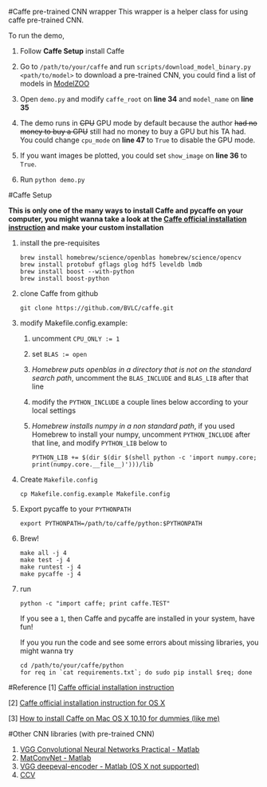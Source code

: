 #Caffe pre-trained CNN wrapper
This wrapper is a helper class for using caffe pre-trained CNN.

To run the demo,

1. Follow **Caffe Setup** install Caffe

2. Go to `/path/to/your/caffe` and run `scripts/download_model_binary.py <path/to/model>` to download a pre-trained CNN, you could find a list of models in [ModelZOO](https://github.com/BVLC/caffe/wiki/Model-Zoo)

3. Open `demo.py` and modify `caffe_root` on **line 34** and `model_name` on **line 35**

4. The demo runs in <del>CPU</del> GPU mode by default because the author <del>had no money to buy a GPU</del> still had no money to buy a GPU but his TA had. You could change `cpu_mode` on **line 47** to `True` to disable the GPU mode.

5. If you want images be plotted, you could set `show_image` on **line 36** to `True`.

6. Run `python demo.py`

#Caffe Setup

**This is only one of the many ways to install Caffe and pycaffe on your computer, you might wanna take a look at the [Caffe official installation instruction](http://caffe.berkeleyvision.org/installation.html) and make your custom installation**

1. install the pre-requisites

    ```
    brew install homebrew/science/openblas homebrew/science/opencv
    brew install protobuf gflags glog hdf5 leveldb lmdb
    brew install boost --with-python
    brew install boost-python
    ```

2. clone Caffe from github

    ```
    git clone https://github.com/BVLC/caffe.git
    ```

3. modify Makefile.config.example:
    1. uncomment `CPU_ONLY := 1`
    2. set `BLAS := open`
    3. *Homebrew puts openblas in a directory that is not on the standard search path*, uncomment the `BLAS_INCLUDE` and `BLAS_LIB` after that line
    4. modify the `PYTHON_INCLUDE` a couple lines below according to your local settings
    5. *Homebrew installs numpy in a non standard path*, if you used Homebrew to install your numpy, uncomment `PYTHON_INCLUDE` after that line, and modify `PYTHON_LIB` below to

        ```
        PYTHON_LIB += $(dir $(dir $(shell python -c 'import numpy.core; print(numpy.core.__file__)')))/lib
        ```
        
4. Create `Makefile.config`

    ```
    cp Makefile.config.example Makefile.config
    ```
    
5. Export pycaffe to your `PYTHONPATH`

    ```
    export PYTHONPATH=/path/to/caffe/python:$PYTHONPATH
    ```
    
6. Brew!

    ```
    make all -j 4
    make test -j 4
    make runtest -j 4
    make pycaffe -j 4
    ```

7. run

    ```
    python -c "import caffe; print caffe.TEST"
    ```

    If you see a `1`, then Caffe and pycaffe are installed in your system, have fun!
    
    If you you run the code and see some errors about missing libraries, you might wanna try
    
    ```
    cd /path/to/your/caffe/python
    for req in `cat requirements.txt`; do sudo pip install $req; done
    ```

#Reference
[1] [Caffe official installation instruction](http://caffe.berkeleyvision.org/installation.html)

[2] [Caffe official installation instruction for OS X](http://caffe.berkeleyvision.org/install_osx.html)

[3] [How to install Caffe on Mac OS X 10.10 for dummies (like me)](http://hoondy.com/2015/04/03/how-to-install-caffe-on-mac-os-x-10-10-for-dummies-like-me/)

#Other CNN libraries (with pre-trained CNN)
1. [VGG Convolutional Neural Networks Practical - Matlab](http://www.robots.ox.ac.uk/~vgg/practicals/cnn/)
2. [MatConvNet - Matlab](http://www.vlfeat.org/matconvnet/pretrained/#imagenet-ilsvrc-classification)
3. [VGG deepeval-encoder - Matlab (OS X not supported)](http://www.robots.ox.ac.uk/~vgg/software/deep_eval/)
4. [CCV](http://libccv.org/doc/doc-convnet/)
